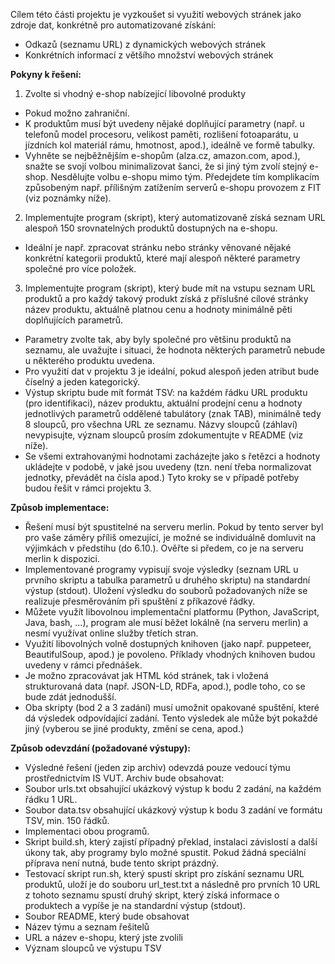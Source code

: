 Cílem této části projektu je vyzkoušet si využití webových stránek jako zdroje dat, konkrétně pro automatizované získání:
- Odkazů (seznamu URL) z dynamických webových stránek
- Konkrétních informací z většího množství webových stránek

<b>Pokyny k řešení:</b>
1. Zvolte si vhodný e-shop nabízející libovolné produkty
- Pokud možno zahraniční.
- K produktům musí být uvedeny nějaké doplňující parametry (např. u telefonů model procesoru, velikost paměti, rozlišení fotoaparátu, u jízdních kol materiál rámu, hmotnost, apod.), ideálně ve formě tabulky.
- Vyhněte se nejběžnějším e-shopům (alza.cz, amazon.com, apod.), snažte se svojí volbou minimalizovat šanci, že si jiný tým zvolí stejný e-shop. Nesdělujte volbu e-shopu mimo tým. Předejdete tím komplikacím způsobeným např. přílišným zatížením serverů e-shopu provozem z FIT (viz poznámky níže).
2. Implementujte program (skript), který automatizovaně získá seznam URL alespoň 150 srovnatelných produktů dostupných na e-shopu.
- Ideální je např. zpracovat stránku nebo stránky věnované nějaké konkrétní kategorii produktů, které mají alespoň některé parametry společné pro více položek.
3. Implementujte program (skript), který bude mít na vstupu seznam URL produktů a pro každý takový produkt získá z příslušné cílové stránky název produktu, aktuálně platnou cenu a hodnoty minimálně pěti doplňujících parametrů.
- Parametry zvolte tak, aby byly společné pro většinu produktů na seznamu, ale uvažujte i situaci, že hodnota některých parametrů nebude u některého produktu uvedena.
- Pro využití dat v projektu 3 je ideální, pokud alespoň jeden atribut bude číselný a jeden kategorický.
- Výstup skriptu bude mít formát TSV: na každém řádku URL produktu (pro identifikaci), název produktu, aktuální prodejní cenu a hodnoty jednotlivých parametrů oddělené tabulátory (znak TAB), minimálně tedy 8 sloupců, pro všechna URL ze seznamu. Názvy sloupců (záhlaví) nevypisujte, význam sloupců prosím zdokumentujte v README (viz níže).
- Se všemi extrahovanými hodnotami zacházejte jako s řetězci a hodnoty ukládejte v podobě, v jaké jsou uvedeny (tzn. není třeba normalizovat jednotky, převádět na čísla apod.) Tyto kroky se v případě potřeby budou řešit v rámci projektu 3.

<b>Způsob implementace:</b>
- Řešení musí být spustitelné na serveru merlin. Pokud by tento server byl pro vaše záměry příliš omezující, je možné se individuálně domluvit na výjimkách v předstihu (do 6.10.). Ověřte si předem, co je na serveru merlin k dispozici.
- Implementované programy vypisují svoje výsledky (seznam URL u prvního skriptu a tabulka parametrů u druhého skriptu) na standardní výstup (stdout). Uložení výsledku do souborů požadovaných níže se realizuje přesměrováním při spuštění z příkazové řádky.
- Můžete využít libovolnou implementační platformu (Python, JavaScript, Java, bash, ...), program ale musí běžet lokálně (na serveru merlin) a nesmí využívat online služby třetích stran.
- Využití libovolných volně dostupných knihoven (jako např. puppeteer, BeautifulSoup, apod.) je povoleno. Příklady vhodných knihoven budou uvedeny v rámci přednášek.
- Je možno zpracovávat jak HTML kód stránek, tak i vložená strukturovaná data (např. JSON-LD, RDFa, apod.), podle toho, co se bude zdát jednodušší.
- Oba skripty (bod 2 a 3 zadání) musí umožnit opakované spuštění, které dá výsledek odpovídající zadání. Tento výsledek ale může být pokaždé jiný (vyberou se jiné produkty, změní se cena, apod.)

<b>Způsob odevzdání (požadované výstupy):</b>
- Výsledné řešení (jeden zip archiv) odevzdá pouze vedoucí týmu prostřednictvím IS VUT. Archiv bude obsahovat:
- Soubor urls.txt obsahující ukázkový výstup k bodu 2 zadání, na každém řádku 1 URL.
- Soubor data.tsv obsahující ukázkový výstup k bodu 3 zadání ve formátu TSV, min. 150 řádků.
- Implementaci obou programů.
- Skript build.sh, který zajistí případný překlad, instalaci závislostí a další úkony tak, aby programy bylo možné spustit. Pokud žádná speciální příprava není nutná, bude tento skript prázdný.
- Testovací skript run.sh, který spustí skript pro získání seznamu URL produktů, uloží je do souboru url_test.txt a následně pro prvních 10 URL z tohoto seznamu spustí druhý skript, který získá informace o produktech a vypíše je na standardní výstup (stdout).
- Soubor README, který bude obsahovat
- Název týmu a seznam řešitelů
- URL a název e-shopu, který jste zvolili
- Význam sloupců ve výstupu TSV

